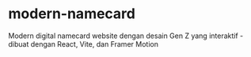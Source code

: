 # modern-namecard
Modern digital namecard website dengan desain Gen Z yang interaktif - dibuat dengan React, Vite, dan Framer Motion
